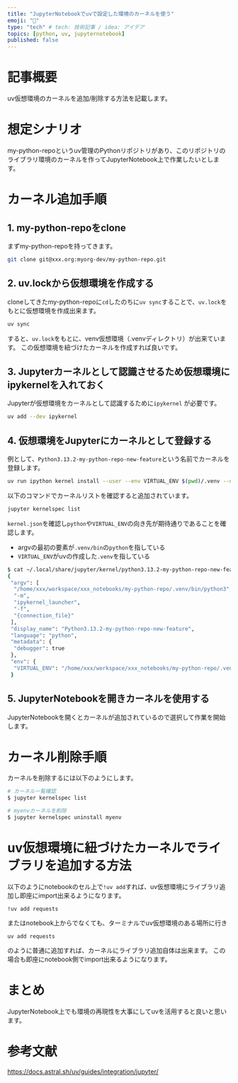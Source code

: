 ```yaml
---
title: "JupyterNotebookでuvで設定した環境のカーネルを使う"
emoji: "💨"
type: "tech" # tech: 技術記事 / idea: アイデア
topics: [python, uv, jupyternotebook]
published: false
---
```


# 記事概要

uv仮想環境のカーネルを追加/削除する方法を記載します。

# 想定シナリオ

my-python-repoというuv管理のPythonリポジトリがあり、このリポジトリのライブラリ環境のカーネルを作ってJupyterNotebook上で作業したいとします。

# カーネル追加手順

## 1. my-python-repoをclone

まずmy-python-repoを持ってきます。

```bash
git clone git@xxx.org:myorg-dev/my-python-repo.git
```

## 2. uv.lockから仮想環境を作成する

cloneしてきたmy-python-repoに`cd`したのちに`uv sync`することで、`uv.lock`をもとに仮想環境を作成出来ます。

```bash
uv sync
```

すると、`uv.lock`をもとに、venv仮想環境（.venvディレクトリ）が出来ています。
この仮想環境を紐づけたカーネルを作成すれば良いです。

## 3. Jupyterカーネルとして認識させるため仮想環境にipykernelを入れておく

Jupyterが仮想環境をカーネルとして認識するために`ipykernel` が必要です。

```bash
uv add --dev ipykernel
```

## 4. 仮想環境をJupyterにカーネルとして登録する

例として、`Python3.13.2-my-python-repo-new-feature`という名前でカーネルを登録します。

```bash
uv run ipython kernel install --user --env VIRTUAL_ENV $(pwd)/.venv --name="Python3.13.2-my-python-repo-new-feature"
```

以下のコマンドでカーネルリストを確認すると追加されています。

```bash
jupyter kernelspec list
```

`kernel.json`を確認し`python`や`VIRTUAL_ENV`の向き先が期待通りであることを確認します。

- argvの最初の要素が`.venv/bin`の`python`を指している
- `VIRTUAL_ENV`がuvの作成した`.venv`を指している

```bash
$ cat ~/.local/share/jupyter/kernel/python3.13.2-my-python-repo-new-feature/kernel.json
{
 "argv": [
  "/home/xxx/workspace/xxx_notebooks/my-python-repo/.venv/bin/python3",
  "-m",
  "ipykernel_launcher",
  "-f",
  "{connection_file}"
 ],
 "display_name": "Python3.13.2-my-python-repo-new-feature",
 "language": "python",
 "metadata": {
  "debugger": true
 },
 "env": {
  "VIRTUAL_ENV": "/home/xxx/workspace/xxx_notebooks/my-python-repo/.venv"
 }
```

## 5. JupyterNotebookを開きカーネルを使用する

JupyterNotebookを開くとカーネルが追加されているので選択して作業を開始します。

# カーネル削除手順

カーネルを削除するには以下のようにします。

```bash
# カーネル一覧確認
$ jupyter kernelspec list

# myenvカーネルを削除
$ jupyter kernelspec uninstall myenv
```

# uv仮想環境に紐づけたカーネルでライブラリを追加する方法

以下のようにnotebookのセル上で`!uv add`すれば、uv仮想環境にライブラリ追加し即座にimport出来るようになります。

```
!uv add requests
```

またはnotebook上からでなくても、ターミナルでuv仮想環境のある場所に行き

```
uv add requests
```

のように普通に追加すれば、カーネルにライブラリ追加自体は出来ます。
この場合も即座にnotebook側でimport出来るようになります。

# まとめ

JupyterNotebook上でも環境の再現性を大事にしてuvを活用すると良いと思います。

# 参考文献

https://docs.astral.sh/uv/guides/integration/jupyter/
